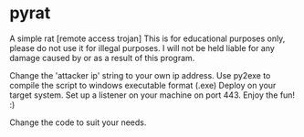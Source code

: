 # pyrat
A simple rat [remote access trojan]
This is for educational purposes only, please do not use it for
illegal purposes. I will not be held liable for any damage caused
by or as a result of this program.

Change the 'attacker ip' string to your own ip address.
Use py2exe to compile the script to windows executable format (.exe)
Deploy on your target system.
Set up a listener on your machine on port 443.
Enjoy the fun! :)

Change the code to suit your needs.
